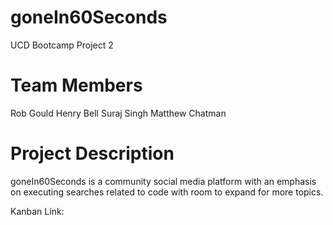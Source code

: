 # goneIn60Seconds
UCD Bootcamp Project 2

# Team Members
Rob Gould 
Henry Bell 
Suraj Singh
Matthew Chatman

# Project Description

goneIn60Seconds is a community social media platform with an emphasis on executing searches related to code
with room to expand for more topics. 

Kanban Link:

